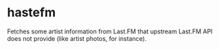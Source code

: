 # hastefm
Fetches some artist information from Last.FM that upstream Last.FM API does not provide (like artist photos, for instance).
